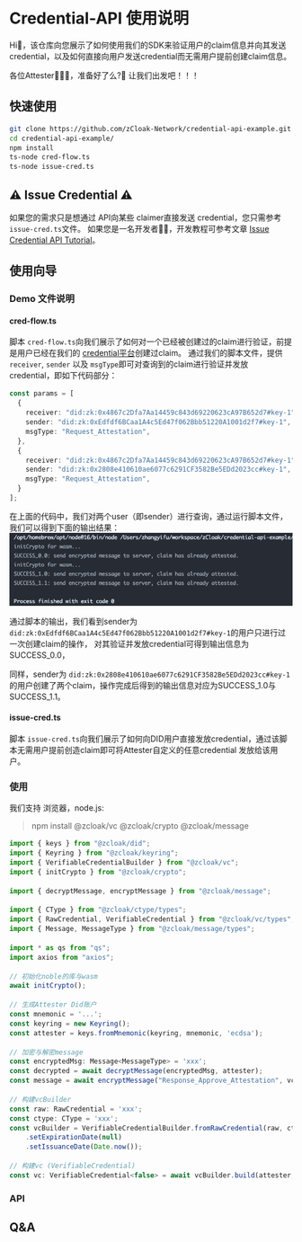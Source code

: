 # Credential-API 使用说明

Hi👋，该仓库向您展示了如何使用我们的SDK来验证用户的claim信息并向其发送credential，以及如何直接向用户发送credential而无需用户提前创建claim信息。

各位Attester🧑🏻‍⚖️，准备好了么?🚀 让我们出发吧！！！

## 快速使用

```bash
git clone https://github.com/zCloak-Network/credential-api-example.git
cd credential-api-example/
npm install
ts-node cred-flow.ts
ts-node issue-cred.ts
```

## ⚠️ Issue Credential ⚠️
如果您的需求只是想通过 API向某些 claimer直接发送 credential，您只需参考 `issue-cred.ts`文件。
如果您是一名开发者🧑‍💻，开发教程可参考文章 [Issue Credential API Tutorial](./doc/issueCredentialApiTutorial-zh.md)。

## 使用向导
### Demo 文件说明
#### cred-flow.ts
脚本 `cred-flow.ts`向我们展示了如何对一个已经被创建过的claim进行验证，前提是用户已经在我们的 [credential平台](https://cred.zkid.app)创建过claim。
通过我们的脚本文件，提供 `receiver`, `sender` 以及 `msgType`即可对查询到的claim进行验证并发放credential，即如下代码部分：
```typescript
const params = [
  {
    receiver: "did:zk:0x4867c2Dfa7Aa14459c843d69220623cA97B652d7#key-1",
    sender: "did:zk:0xEdfdf6BCaa1A4c5Ed47f062Bbb51220A1001d2f7#key-1",
    msgType: "Request_Attestation",
  },
  {
    receiver: "did:zk:0x4867c2Dfa7Aa14459c843d69220623cA97B652d7#key-1",
    sender: "did:zk:0x2808e410610ae6077c6291CF3582Be5EDd2023cc#key-1",
    msgType: "Request_Attestation",
  }
];
```
在上面的代码中，我们对两个user（即sender）进行查询，通过运行脚本文件，我们可以得到下面的输出结果：
![](./images/res-cred-flow.png)

通过脚本的输出，我们看到sender为 `did:zk:0xEdfdf6BCaa1A4c5Ed47f062Bbb51220A1001d2f7#key-1`的用户只进行过一次创建claim的操作，
对其验证并发放credential可得到输出信息为SUCCESS_0.0，

同样，sender为 `did:zk:0x2808e410610ae6077c6291CF3582Be5EDd2023cc#key-1`的用户创建了两个claim，操作完成后得到的输出信息对应为SUCCESS_1.0与SUCCESS_1.1。

#### issue-cred.ts
脚本 `issue-cred.ts`向我们展示了如何向DID用户直接发放credential，通过该脚本无需用户提前创造claim即可将Attester自定义的任意credential
发放给该用户。

### 使用
我们支持 浏览器，node.js:
> npm install @zcloak/vc @zcloak/crypto @zcloak/message

```typescript
import { keys } from "@zcloak/did";
import { Keyring } from "@zcloak/keyring";
import { VerifiableCredentialBuilder } from "@zcloak/vc";
import { initCrypto } from "@zcloak/crypto";

import { decryptMessage, encryptMessage } from "@zcloak/message";

import { CType } from "@zcloak/ctype/types";
import { RawCredential, VerifiableCredential } from "@zcloak/vc/types";
import { Message, MessageType } from "@zcloak/message/types";

import * as qs from "qs";
import axios from "axios";

// 初始化noble的库与wasm
await initCrypto();

// 生成Attester Did账户
const mnemonic = '...';
const keyring = new Keyring();
const attester = keys.fromMnemonic(keyring, mnemonic, 'ecdsa');

// 加密与解密message
const encryptedMsg: Message<MessageType> = 'xxx';
const decrypted = await decryptMessage(encryptedMsg, attester);
const message = await encryptMessage("Response_Approve_Attestation", vc, attester, decrypted.sender, decrypted.id);

// 构建vcBuilder
const raw: RawCredential = 'xxx';
const ctype: CType = 'xxx';
const vcBuilder = VerifiableCredentialBuilder.fromRawCredential(raw, ctype)
    .setExpirationDate(null)
    .setIssuanceDate(Date.now());

// 构建vc (VerifiableCredential)
const vc: VerifiableCredential<false> = await vcBuilder.build(attester, false);
```

### API
## Q&A
